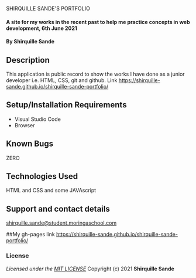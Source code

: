 SHIRQUILLE SANDE'S PORTFOLIO
#### A site for my works in the recent past to help me practice concepts in web development, 6th June 2021
#### By **Shirquille Sande**

## Description
This application is public record to show the works I have done as a junior developer i.e. HTML, CSS, git and github. 
Link https://shirquille-sande.github.io/shirquille-sande-portfolio/

## Setup/Installation Requirements
* Visual Studio Code
* Browser

## Known Bugs
ZERO

## Technologies Used
HTML and CSS and some JAVAscript

## Support and contact details
shirquille.sande@student.moringaschool.com


##My gh-pages link
https://shirquille-sande.github.io/shirquille-sande-portfolio/

### License
*Licensed under the [MIT LICENSE](LICENSE.txt)*
Copyright (c) 2021 **Shirquille Sande**

